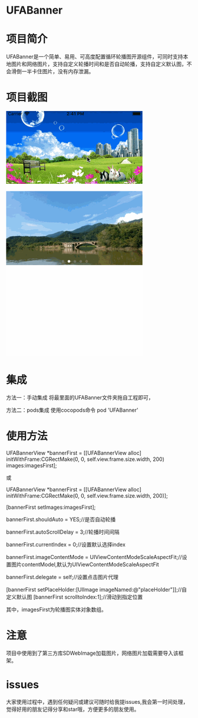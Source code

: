 # UFABanner

# 项目简介
UFABanner是一个简单、易用、可高度配置循环轮播图开源组件，可同时支持本地图片和网络图片，支持自定义轮播时间和是否自动轮播，支持自定义默认图，不会滑倒一半卡住图片，没有内存泄漏。

# 项目截图

![image](https://github.com/211Yang/UFABanner/blob/master/UFABanner/screenshots.gif )

# 集成
方法一：手动集成
将最里面的UFABanner文件夹拖自工程即可，

方法二：pods集成
使用cocopods命令  pod 'UFABanner'


# 使用方法

UFABannerView *bannerFirst = [[UFABannerView alloc] initWithFrame:CGRectMake(0, 0, self.view.frame.size.width, 200) images:imagesFirst];

或

UFABannerView *bannerFirst = [[UFABannerView alloc] initWithFrame:CGRectMake(0, 0, self.view.frame.size.width, 200)];

[bannerFirst setImages:imagesFirst];


bannerFirst.shouldAuto = YES;//是否自动轮播

bannerFirst.autoScrollDelay = 3;//轮播时间间隔

bannerFirst.currentIndex = 0;//设置默认选择index

bannerFirst.imageContentMode = UIViewContentModeScaleAspectFit;//设置图片contentModel,默认为UIViewContentModeScaleAspectFit

bannerFirst.delegate = self;//设置点击图片代理

[bannerFirst setPlaceHolder:[UIImage imageNamed:@"placeHolder"]];//自定义默认图
[bannerFirst scrolltoIndex:1];//滑动到指定位置


其中，imagesFirst为轮播图实体对象数组。


# 注意

项目中使用到了第三方库SDWebImage加载图片，网络图片加载需要导入该框架。

# issues

大家使用过程中，遇到任何疑问或建议可随时给我提issues,我会第一时间处理，觉得好用的朋友记得分享和star哦，方便更多的朋友使用。



